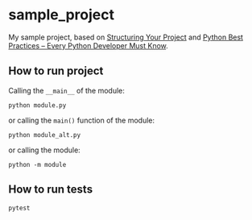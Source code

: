 # sample_project
My sample project, based on [Structuring Your Project](https://docs.python-guide.org/writing/structure/) and [Python Best Practices – Every Python Developer Must Know](https://data-flair.training/blogs/python-best-practices/).

## How to run project
Calling the `__main__` of the module: 
```
python module.py
```
or
calling the `main()` function of the module: 
```
python module_alt.py
```
or 
calling the module: 
```
python -m module
```

## How to run tests
```
pytest
```